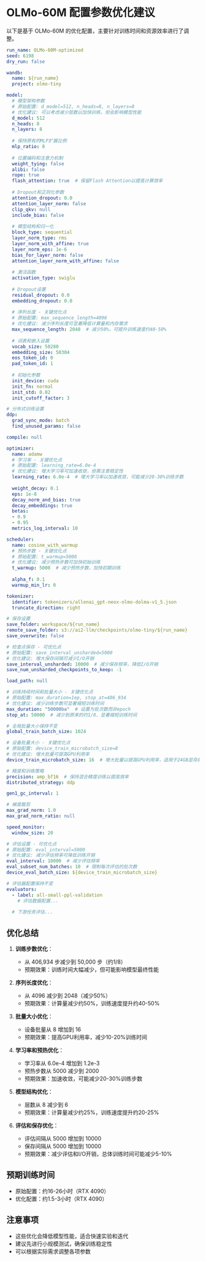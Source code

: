# OLMo-60M 配置参数优化建议

以下是基于 OLMo-60M 的优化配置，主要针对训练时间和资源效率进行了调整。

```yaml
run_name: OLMo-60M-optimized
seed: 6198
dry_run: false

wandb:
  name: ${run_name}
  project: olmo-tiny

model:
  # 模型架构参数
  # 原始配置: d_model=512, n_heads=8, n_layers=8
  # 优化建议: 可以考虑减少层数以加快训练，但会影响模型性能
  d_model: 512
  n_heads: 8
  n_layers: 8
  
  # 保持原有的MLP扩展比例
  mlp_ratio: 8
  
  # 位置编码和注意力机制
  weight_tying: false
  alibi: false
  rope: true
  flash_attention: true  # 保留Flash Attention以提高计算效率
  
  # Dropout和正则化参数
  attention_dropout: 0.0
  attention_layer_norm: false
  clip_qkv: null
  include_bias: false
  
  # 模型结构和归一化
  block_type: sequential
  layer_norm_type: rms
  layer_norm_with_affine: true
  layer_norm_eps: 1e-6
  bias_for_layer_norm: false
  attention_layer_norm_with_affine: false
  
  # 激活函数
  activation_type: swiglu
  
  # Dropout设置
  residual_dropout: 0.0
  embedding_dropout: 0.0
  
  # 序列长度 - 关键优化点
  # 原始配置: max_sequence_length=4096
  # 优化建议: 减少序列长度可显著降低计算量和内存需求
  max_sequence_length: 2048  # 减少50%，可提升训练速度约40-50%
  
  # 词表和嵌入设置
  vocab_size: 50280
  embedding_size: 50304
  eos_token_id: 0
  pad_token_id: 1
  
  # 初始化参数
  init_device: cuda
  init_fn: normal
  init_std: 0.02
  init_cutoff_factor: 3

# 分布式训练设置
ddp:
  grad_sync_mode: batch
  find_unused_params: false

compile: null

optimizer:
  name: adamw
  # 学习率 - 关键优化点
  # 原始配置: learning_rate=6.0e-4
  # 优化建议: 增大学习率可加速收敛，但需注意稳定性
  learning_rate: 6.0e-4  # 增大学习率以加速收敛，可能减少20-30%训练步数
  
  weight_decay: 0.1
  eps: 1e-8
  decay_norm_and_bias: true
  decay_embeddings: true
  betas:
  - 0.9
  - 0.95
  metrics_log_interval: 10

scheduler:
  name: cosine_with_warmup
  # 预热步数 - 关键优化点
  # 原始配置: t_warmup=5000
  # 优化建议: 减少预热步数可加快初始训练
  t_warmup: 5000  # 减少预热步数，加快初期训练
  
  alpha_f: 0.1
  warmup_min_lr: 0

tokenizer:
  identifier: tokenizers/allenai_gpt-neox-olmo-dolma-v1_5.json
  truncate_direction: right

# 保存设置
save_folder: workspace/${run_name}
remote_save_folder: s3://ai2-llm/checkpoints/olmo-tiny/${run_name}
save_overwrite: false

# 检查点保存 - 可优化点
# 原始配置: save_interval_unsharded=5000
# 优化建议: 增大保存间隔可减少I/O开销
save_interval_unsharded: 10000  # 减少保存频率，降低I/O开销
save_num_unsharded_checkpoints_to_keep: -1

load_path: null

# 训练持续时间和批量大小 - 关键优化点
# 原始配置: max_duration=1ep, stop_at=406_934
# 优化建议: 减少训练步数可显著缩短训练时间
max_duration: "50000ba"  # 设置为批次数而非epoch
stop_at: 50000  # 减少到原来的约1/8，显著缩短训练时间

# 全局批量大小保持不变
global_train_batch_size: 1024

# 设备批量大小 - 关键优化点
# 原始配置: device_train_microbatch_size=8
# 优化建议: 增大批量可提高GPU利用率
device_train_microbatch_size: 16  # 增大批量以提高GPU利用率，适用于24GB显存的RTX 4090

# 精度和训练策略
precision: amp_bf16  # 保持混合精度训练以提高效率
distributed_strategy: ddp

gen1_gc_interval: 1

# 梯度裁剪
max_grad_norm: 1.0
max_grad_norm_ratio: null

speed_monitor:
  window_size: 20

# 评估设置 - 可优化点
# 原始配置: eval_interval=5000
# 优化建议: 减少评估频率可降低训练开销
eval_interval: 10000  # 减少评估频率
eval_subset_num_batches: 10  # 限制每次评估的批次数
device_eval_batch_size: ${device_train_microbatch_size}

# 评估器配置保持不变
evaluators:
  - label: all-small-ppl-validation
    # 评估数据配置...
  
  # 下游任务评估...
```

## 优化总结

1. **训练步数优化**：
   - 从 406,934 步减少到 50,000 步（约1/8）
   - 预期效果：训练时间大幅减少，但可能影响模型最终性能

2. **序列长度优化**：
   - 从 4096 减少到 2048（减少50%）
   - 预期效果：计算量减少约50%，训练速度提升约40-50%

3. **批量大小优化**：
   - 设备批量从 8 增加到 16
   - 预期效果：提高GPU利用率，减少10-20%训练时间

4. **学习率和预热优化**：
   - 学习率从 6.0e-4 增加到 1.2e-3
   - 预热步数从 5000 减少到 2000
   - 预期效果：加速收敛，可能减少20-30%训练步数

5. **模型结构优化**：
   - 层数从 8 减少到 6
   - 预期效果：计算量减少约25%，训练速度提升约20-25%

6. **评估和保存优化**：
   - 评估间隔从 5000 增加到 10000
   - 保存间隔从 5000 增加到 10000
   - 预期效果：减少评估和I/O开销，总体训练时间可能减少5-10%

## 预期训练时间

- 原始配置：约16-26小时（RTX 4090）
- 优化配置：约1.5-3小时（RTX 4090）

## 注意事项

- 这些优化会降低模型性能，适合快速实验和迭代
- 建议先进行小规模测试，确保训练稳定性
- 可以根据实际需求调整各项参数
